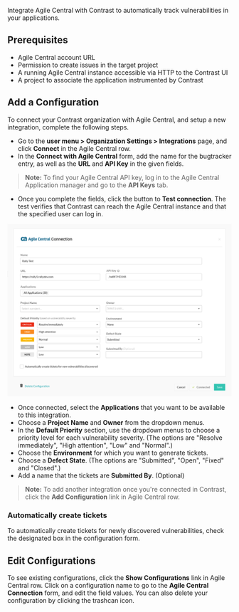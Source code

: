 <!--
title: "CA Agile Central Integration"
description: "Integrate CA Agile Central with Contrast"
tags: "Admin organization settings integrations CA agile central"
-->


Integrate Agile Central with Contrast to automatically track vulnerabilities in your applications.

## Prerequisites

* Agile Central account URL
* Permission to create issues in the target project
* A running Agile Central instance accessible via HTTP to the Contrast UI
* A project to associate the application instrumented by Contrast

## Add a Configuration 

To connect your Contrast organization with Agile Central, and setup a new integration, complete the following steps. 

* Go to the **user menu > Organization Settings > Integrations** page, and click **Connect** in the Agile Central row. 
* In the **Connect with Agile Central** form, add the name for the bugtracker entry, as well as the **URL** and **API Key** in the given fields. <!-- The Agile Central URL must be accessible from the Contrast UI instance being configured. -->

> **Note:** To find your Agile Central API key, log in to the Agile Central Application manager <!-- (add hyperlink) --> and go to the **API Keys** tab.  

* Once you complete the fields, click the button to **Test connection**. The test verifies that Contrast can reach the Agile Central instance and that the specified user can log in.

<a href="assets/images/Agile-central-connect.png" rel="lightbox" title="Configure a new Agile Central integration"><img class="thumbnail" src="assets/images/Agile-central-connect.png"/></a>

* Once connected, select the **Applications** that you want to be available to this integration. 
* Choose a **Project Name** and **Owner** from the dropdown menus. 
* In the **Default Priority** section, use the dropdown menus to choose a priority level for each vulnerability severity. (The options are "Resolve immediately", "High attention", "Low" and "Normal".)
* Choose the **Environment** for which you want to generate tickets. 
* Choose a **Defect State**. (The options are "Submitted", "Open", "Fixed" and "Closed".)
* Add a name that the tickets are **Submitted By**. (Optional)

<!-- 
> **Note:** If you change the Project or Issue type, required and additional fields are updated. However, the UI keeps the selected values that apply to the new configuration.

 -->

>**Note:** To add another integration once you're connected in Contrast, click the **Add Configuration** link in Agile Central row.

### Automatically create tickets 

To automatically create tickets for newly discovered vulnerabilities, check the designated box in the configuration form. 

<!-- In the multiselect field that appears, choose the Rule(s) and/or Severity level(s) of the vulnerabilities for which you want to generate tickets. The default selections are **Critical** and **High**.

>**Note:** This selection doesn't generate tickets retroactively. 

-->

## Edit Configurations

To see existing configurations, click the **Show Configurations** link in Agile Central row. Click on a configuration name to go to the **Agile Central Connection** form, and edit the field values. You can also delete your configuration by clicking the trashcan icon. 



